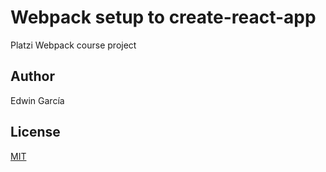 # Webpack setup to create-react-app

Platzi Webpack course project

## Author

Edwin García

## License

[MIT](./LICENSE)

